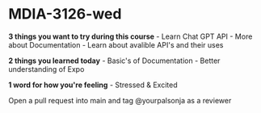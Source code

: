 # MDIA-3126-wed

**3 things you want to try during this course**
    - Learn Chat GPT API 
    - More about Documentation 
    - Learn about avalible API's and their uses

**2 things you learned today**
    - Basic's of Documentation 
    - Better understanding of Expo

**1 word for how you're feeling**
    - Stressed & Excited

Open a pull request into main and tag @yourpalsonja as a reviewer